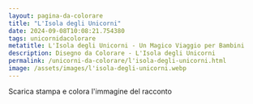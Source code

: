 ```yaml
---
layout: pagina-da-colorare
title: "L'Isola degli Unicorni"
date: 2024-09-08T10:08:21.754380
tags: unicornidacolorare
metatitle: L'Isola degli Unicorni - Un Magico Viaggio per Bambini
description: Disegno da Colorare - L'Isola degli Unicorni
permalink: /unicorni-da-colorare/l'isola-degli-unicorni.html
image: /assets/images/l'isola-degli-unicorni.webp
---
```

Scarica stampa e colora l'immagine del racconto
        